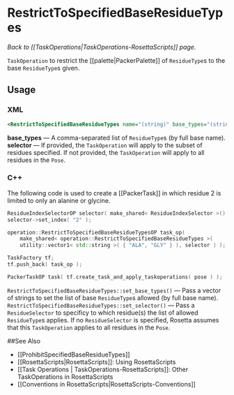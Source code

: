 # RestrictToSpecifiedBaseResidueTypes
*Back to [[TaskOperations|TaskOperations-RosettaScripts]] page.*

 `TaskOperation` to restrict the [[palette|PackerPalette]] of `ResidueType`s to the base `ResidueType`s given.
 
 ## Usage
 ### XML
 ```xml
<RestrictToSpecifiedBaseResidueTypes name="(string)" base_types="(string)" selector="(string)" />
```

**base_types** &mdash; A comma-separated list of `ResidueType`s (by full base name).
**selector** &mdash; If provided, the `TaskOperation` will apply to the subset of residues specified. If not provided, the `TaskOperation` will apply to all residues in the `Pose`.

### C++
The following code is used to create a [[PackerTask]] in which residue 2 is limited to only an alanine or glycine.
```C++
ResidueIndexSelectorOP selector( make_shared< ResidueIndexSelector >() );
selector->set_index( "2" );

operation::RestrictToSpecifiedBaseResidueTypesOP task_op(
    make_shared< operation::RestrictToSpecifiedBaseResidueTypes >(
    utility::vector1< std::string >( { "ALA", "GLY" } ), selector ) );

TaskFactory tf;
tf.push_back( task_op );

PackerTaskOP task( tf.create_task_and_apply_taskoperations( pose ) );
```

`RestrictToSpecifiedBaseResidueTypes::set_base_types()` &mdash; Pass a vector of strings to set the list of base `ResidueType`s allowed (by full base name).
`RestrictToSpecifiedBaseResidueTypes::set_selector()` &mdash; Pass a `ResidueSelector` to specificy to which residue(s) the list of allowed `ResidueType`s applies. If no `ResidueSelector` is specified, Rosetta assumes that this `TaskOperation` applies to all residues in the `Pose`.

##See Also
* [[ProhibitSpecifiedBaseResidueTypes]]
* [[RosettaScripts|RosettaScripts]]: Using RosettaScripts
* [[Task Operations | TaskOperations-RosettaScripts]]: Other TaskOperations in RosettaScripts
* [[Conventions in RosettaScripts|RosettaScripts-Conventions]]
